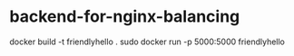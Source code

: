 # backend-for-nginx-balancing

docker build -t friendlyhello .
sudo docker run -p 5000:5000 friendlyhello
